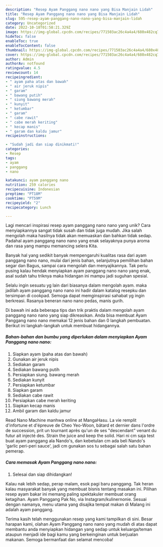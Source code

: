 ```yaml
---
description: "Resep Ayam Panggang nano nano yang Bisa Manjain Lidah"
title: "Resep Ayam Panggang nano nano yang Bisa Manjain Lidah"
slug: 595-resep-ayam-panggang-nano-nano-yang-bisa-manjain-lidah
category: Uncategorized
date: 2022-10-18T01:58:21.329Z
image: https://img-global.cpcdn.com/recipes/771503ac26c4a4a4/680x482cq70/ayam-panggang-nano-nano-foto-resep-utama.jpg
hideToc: false
enableToc: true
enableTocContent: false
thumbnail: https://img-global.cpcdn.com/recipes/771503ac26c4a4a4/680x482cq70/ayam-panggang-nano-nano-foto-resep-utama.jpg
cover: https://img-global.cpcdn.com/recipes/771503ac26c4a4a4/680x482cq70/ayam-panggang-nano-nano-foto-resep-utama.jpg
author: Admin
authorAv: notfound
ratingvalue: 4.5
reviewcount: 14
recipeingredient:
- " ayam paha atas dan bawah"
- " air jeruk nipis"
- " garam"
- " bawang putih"
- " siung bawang merah"
- " kunyit"
- " ketumbar"
- " garam"
- " cabe rawit"
- " cabe merah keriting"
- " kecap manis"
- " garam dan kaldu jamur"
recipeinstructions:

- "Sudah jadi dan siap dinikmati!"
categories:
- Resep
tags:
- ayam
- panggang
- nano

katakunci: ayam panggang nano 
nutrition: 259 calories
recipecuisine: Indonesian
preptime: "PT18M"
cooktime: "PT59M"
recipeyield: "2"
recipecategory: Lunch

---
```





Lagi mencari inspirasi resep ayam panggang nano nano yang unik? Cara menyiapkannya sangat tidak susah dan tidak juga mudah. Jika salah mengolah maka hasilnya tidak akan memuaskan dan bahkan tidak sedap. Padahal ayam panggang nano nano yang enak selayaknya punya aroma dan rasa yang mampu memancing selera Kita.





Banyak hal yang sedikit banyak mempengaruhi kualitas rasa dari ayam panggang nano nano, mulai dari jenis bahan, selanjutnya pemilihan bahan segar dan Bagus, sampai cara mengolah dan menyajikannya. Tak perlu pusing kalau hendak menyiapkan ayam panggang nano nano yang enak,      asal sudah tahu triknya maka hidangan ini mampu jadi suguhan spesial.














Selalu ingin sesuatu yg lain dari biasanya dalam mengolah ayam. maka jadilah ayam panggang nano nano ini hadir dalam katalog resepku dan tersimpan di cookpad. Semoga dapat memginspirasi sahabat yg ingin berkreasi. Rasanya beneran nano nano pedas, manis gurih.






Di bawah ini ada beberapa tips dan trik praktis dalam mengolah ayam panggang nano nano yang siap dikreasikan. Anda bisa membuat Ayam Panggang nano nano memakai 12 jenis bahan dan 0 langkah pembuatan. Berikut ini langkah-langkah untuk membuat hidangannya.

<!--inarticleads1-->

##### Bahan-bahan dan bumbu yang diperlukan dalam menyiapkan Ayam Panggang nano nano:

1. Siapkan  ayam (paha atas dan bawah)
1. Gunakan  air jeruk nipis
1. Sediakan  garam
1. Sediakan  bawang putih
1. Persiapkan  siung. bawang merah
1. Sediakan  kunyit
1. Persiapkan  ketumbar
1. Siapkan  garam
1. Sediakan  cabe rawit
1. Persiapkan  cabe merah keriting
1. Siapkan  kecap manis
1. Ambil  garam dan kaldu jamur


Read Nano Machine manhwa online at MangaHasu. La vie remplit d&#39;infortune et d&#39;épreuve de Cheo Yeo-Woon, bâtard et dernier dans l&#39;ordre de succession, prit un tournant après qu&#39;un de ses &#34;descendant&#34; venant du futur ait injecté des. Strain the juice and keep the solid. Hari ni cm saja test buat ayam panggang ala Nando&#39;s, dan kebetulan cm ada beli Nando&#39;s &#39;garlic peri-peri sauce&#39;, jadi cm gunakan sos tu sebagai salah satu bahan pemerap. 

<!--inarticleads2-->

##### Cara memasak Ayam Panggang nano nano:


1. Selesai dan siap dihidangkan!

Kalau nak lebih sedap, perap malam, esok pagi baru panggang. Tak heran kalau masyarakat banyak yang membuat bisnis tentang masakan ini. Pilihan resep ayam bakar ini memang paling spektakuler membuat orang ketagihan. Ayam Panggang Pak No, via Instagram/kulinernonie. Sesuai dengan namanya, menu utama yang disajika tempat makan di Malang ini adalah ayam panggang. 

Terima kasih telah menggunakan resep yang kami tampilkan di sini. Besar harapan kami, olahan Ayam Panggang nano nano yang mudah di atas dapat membantu anda menyiapkan hidangan yang sedap untuk keluarga/teman ataupun menjadi ide bagi kamu yang berkeinginan untuk berjualan makanan. Semoga bermanfaat dan selamat mencoba!

